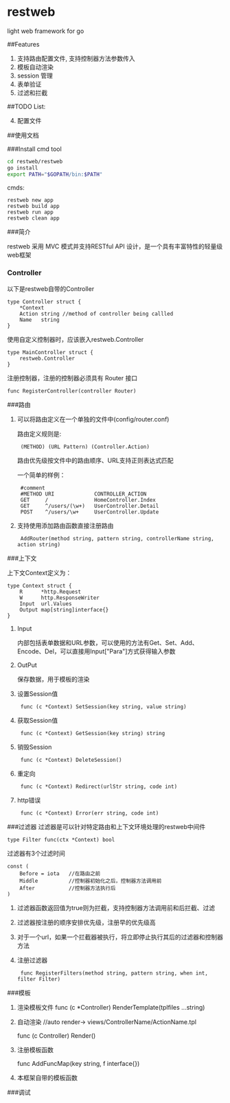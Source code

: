 restweb
=======

light web framework for go

##Features

1. 支持路由配置文件, 支持控制器方法参数传入
2. 模板自动渲染
3. session 管理
4. 表单验证
5. 过滤和拦截
	

##TODO List:

4. 配置文件

##使用文档

###Install cmd tool
```bash
cd restweb/restweb
go install
export PATH="$GOPATH/bin:$PATH"
```
cmds:

```
restweb new app
restweb build app
restweb run app
restweb clean app
```

###简介

restweb 采用 MVC 模式并支持RESTful API 设计，是一个具有丰富特性的轻量级web框架

### Controller

以下是restweb自带的Controller

	type Controller struct {
		*Context 
		Action string //method of controller being callled
		Name   string
	}

使用自定义控制器时，应该嵌入restweb.Controller

	type MainController struct {
		restweb.Controller
	}
	
注册控制器，注册的控制器必须具有 Router 接口
	
	func RegisterController(controller Router)
###路由

1. 可以将路由定义在一个单独的文件中(config/router.conf)
	
	路由定义规则是:
	
		(METHOD) (URL Pattern) (Controller.Action)
	路由优先级按文件中的路由顺序、URL支持正则表达式匹配
	
	一个简单的样例：
		
		#comment
		#METHOD URI				CONTROLLER_ACTION
		GET 	/ 				HomeController.Index
		GET 	^/users/(\w+)	UserController.Detail
		POST 	^/users/\w+		UserController.Update
2. 支持使用添加路由函数直接注册路由

		AddRouter(method string, pattern string, controllerName string, action string)
		
###上下文

上下文Context定义为：

	type Context struct {
		R      *http.Request
		W      http.ResponseWriter
		Input  url.Values
		Output map[string]interface{}
	}
1. Input  

	内部包括表单数据和URL参数，可以使用的方法有Get、Set、Add、Encode、Del，可以直接用Input["Para"]方式获得输入参数
2. OutPut  

	保存数据，用于模板的渲染
3. 设置Session值

		func (c *Context) SetSession(key string, value string) 
4. 获取Session值

		func (c *Context) GetSession(key string) string 
5. 销毁Session

		func (c *Context) DeleteSession()
6. 重定向

		func (c *Context) Redirect(urlStr string, code int)
7. http错误

		func (c *Context) Error(err string, code int)
		
###过滤器
过滤器是可以针对特定路由和上下文环境处理的restweb中间件

	type Filter func(ctx *Context) bool

过滤器有3个过滤时间

	const (
		Before = iota	//在路由之前
		Middle			//控制器初始化之后，控制器方法调用前
		After			//控制器方法执行后
	)

1. 过滤器函数返回值为true则为拦截，支持控制器方法调用前和后拦截、过滤
2. 过滤器按注册的顺序安排优先级，注册早的优先级高
3. 对于一个url，如果一个拦截器被执行，将立即停止执行其后的过滤器和控制器方法
4. 注册过滤器

		func RegisterFilters(method string, pattern string, when int, filter Filter) 
		
###模板

1. 渲染模板文件 
	func (c *Controller) RenderTemplate(tplfiles ...string)

2. 自动渲染  //auto render-> views/ControllerName/ActionName.tpl

	func (c Controller) Render()

3. 注册模板函数

	func AddFuncMap(key string, f interface{})

4. 本框架自带的模板函数


###调试